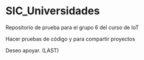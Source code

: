 # SIC_Universidades

Repositorio de prueba para el grupo 6 del curso de IoT

Hacer pruebas de código y para compartir proyectos

Deseo apoyar. (LAST)
